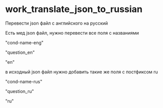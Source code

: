 # work_translate_json_to_russian

Перевести json файл с английского на русский

Есть мед json файл, нужно перевести все поля с названиями

"cond-name-eng"

"question_en"

"en"


в исходный json файл нужно добавить такие же поля с постфиксом ru

"cond-name-rus"

"question_ru"

"ru"

